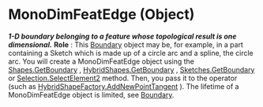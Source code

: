 # MonoDimFeatEdge (Object)

**_1-D boundary belonging to a feature whose topological result is one dimensional._**
**Role** : This [Boundary](../MecModInterfaces/interface_Boundary_14542.md) object may be, for example, in a part containing a Sketch which is made up of a circle arc and a spline, the circle arc. You will create a MonoDimFeatEdge object using the [Shapes.GetBoundary](../MecModInterfaces/interface_Shapes_8122.htm#GetBoundary) , [HybridShapes.GetBoundary](../MecModInterfaces/interface_HybridShapes_30836.htm#GetBoundary) , [Sketches.GetBoundary](../MecModInterfaces/interface_Sketches_14228.htm#GetBoundary) or [Selection.SelectElement2](../InfInterfaces/interface_Selection_18040.htm#SelectElement2) method. Then, you pass it to the operator (such as [HybridShapeFactory.AddNewPointTangent](../GSMInterfaces/interface_HybridShapeFactory_68680.htm#AddNewPointTangent) ). The lifetime of a MonoDimFeatEdge object is limited, see [Boundary](../MecModInterfaces/interface_Boundary_14542.md).
